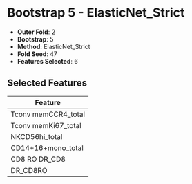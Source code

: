 # Bootstrap 5 - ElasticNet_Strict

- **Outer Fold**: 2
- **Bootstrap**: 5
- **Method**: ElasticNet_Strict
- **Fold Seed**: 47
- **Features Selected**: 6

## Selected Features

| Feature |
|---------|
| Tconv memCCR4_total |
| Tconv memKi67_total |
| NKCD56hi_total |
| CD14+16+mono_total |
| CD8 RO DR_CD8 |
| DR_CD8RO |
